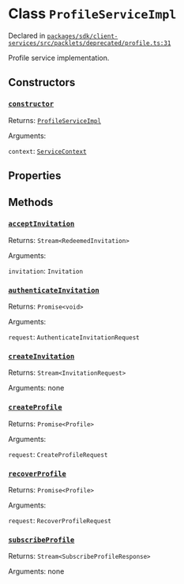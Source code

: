 # Class `ProfileServiceImpl`
Declared in [`packages/sdk/client-services/src/packlets/deprecated/profile.ts:31`](https://github.com/dxos/protocols/blob/main/packages/sdk/client-services/src/packlets/deprecated/profile.ts#L31)


Profile service implementation.

## Constructors
### [`constructor`](https://github.com/dxos/protocols/blob/main/packages/sdk/client-services/src/packlets/deprecated/profile.ts#L34)


Returns: [`ProfileServiceImpl`](/api/@dxos/client-services/classes/ProfileServiceImpl)

Arguments: 

`context`: [`ServiceContext`](/api/@dxos/client-services/classes/ServiceContext)

## Properties


## Methods
### [`acceptInvitation`](https://github.com/dxos/protocols/blob/main/packages/sdk/client-services/src/packlets/deprecated/profile.ts#L95)


Returns: `Stream<RedeemedInvitation>`

Arguments: 

`invitation`: `Invitation`
### [`authenticateInvitation`](https://github.com/dxos/protocols/blob/main/packages/sdk/client-services/src/packlets/deprecated/profile.ts#L131)


Returns: `Promise<void>`

Arguments: 

`request`: `AuthenticateInvitationRequest`
### [`createInvitation`](https://github.com/dxos/protocols/blob/main/packages/sdk/client-services/src/packlets/deprecated/profile.ts#L69)


Returns: `Stream<InvitationRequest>`

Arguments: none
### [`createProfile`](https://github.com/dxos/protocols/blob/main/packages/sdk/client-services/src/packlets/deprecated/profile.ts#L52)


Returns: `Promise<Profile>`

Arguments: 

`request`: `CreateProfileRequest`
### [`recoverProfile`](https://github.com/dxos/protocols/blob/main/packages/sdk/client-services/src/packlets/deprecated/profile.ts#L57)


Returns: `Promise<Profile>`

Arguments: 

`request`: `RecoverProfileRequest`
### [`subscribeProfile`](https://github.com/dxos/protocols/blob/main/packages/sdk/client-services/src/packlets/deprecated/profile.ts#L36)


Returns: `Stream<SubscribeProfileResponse>`

Arguments: none